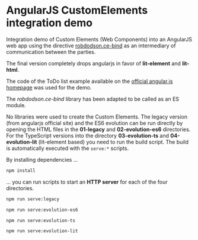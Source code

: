 # AngularJS CustomElements integration demo

Integration demo of Custom Elements (Web Components) into an AngularJS web app using the directive [robdodson.ce-bind](https://github.com/robdodson/angular-custom-elements) as an intermediary of communication between the parties.

The final version completely drops angularjs in favor of **lit-element** and **lit-html**.

The code of the ToDo list example available on the [official angular.js homepage](https://angularjs.org/) was used for the demo.

The *robdodson.ce-bind* library has been adapted to be called as an ES module.

No libraries were used to create the Custom Elements. The legacy version (from angularjs official site) and the ES6 evolution can be run directly by opening the HTML files in the **01-legacy** and **02-evolution-es6** directories.  
For the TypeScript versions into the directory **03-evolution-ts** and **04-evolution-lit** (lit-element based) you need to run the build script. The build is automatically executed with the `serve:*` scripts.

By installing dependencies …

```sh
npm install
```

… you can run scripts to start an **HTTP server** for each of the four directories.


```sh
npm run serve:legacy
```

```sh
npm run serve:evolution-es6
```

```sh
npm run serve:evolution-ts
```

```sh
npm run serve:evolution-lit
```
